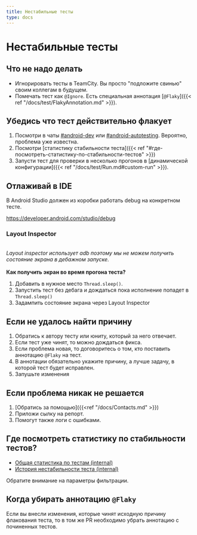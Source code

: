 ```yaml
---
title: Нестабильные тесты
type: docs
---
```


# Нестабильные тесты

## Что не надо делать

- Игнорировать тесты в TeamCity. Вы просто "подложите свинью" своим коллегам в будущем.
- Помечать тест как `@Ignore`. Есть специальная аннотация [`@Flaky`]({{< ref "/docs/test/FlakyAnnotation.md" >}}).

## Убедись что тест действительно флакует

1. Посмотри в чаты [#android-dev](http://links.k.avito.ru/slackandroiddev) или 
   [#android-autotesting](http://links.k.avito.ru/slackandroidautotesting). Вероятно, проблема уже известна.
1. Посмотри [статистику стабильности теста]({{< ref "#где-посмотреть-статистику-по-стабильности-тестов" >}})
1. Запусти тест для проверки в несколько прогонов в [динамической конфигурации]({{< ref "/docs/test/Run.md#custom-run" >}}).

## Отлаживай в IDE

В Android Studio должен из коробки работать debug на конкретном тесте.

https://developer.android.com/studio/debug

### Layout Inspector

<br> *Layout inspector использует adb поэтому мы не можем получить состояние экрана в дебажном запуске.* \
<br> __Как получить экран во время прогона теста?__
1. Добавить в нужное место `Thread.sleep()`.
2. Запустить тест без дебага и дождаться пока исполнение попадет в `Thread.sleep()`
3. Задампить состояние экрана через Layout Inspector

## Если не удалось найти причину

1. Обратись к автору тесту или юниту, который за него отвечает.
1. Если тест уже чинят, то можно дождаться фикса.
1. Если проблема новая, то договоритесь о том, кто поставить аннотацию `@Flaky` на тест.
1. В аннотации обязательно укажите причину, а лучше задачу, в которой тест будет исправлен.
1. Запушьте изменения

## Если проблема никак не решается

1. [Обратись за помощью]({{<ref "/docs/Contacts.md" >}})
1. Приложи сылку на репорт.
1. Помогут также логи с ошибками.

## Где посмотреть статистику по стабильности тестов?

- [Общая статистика по тестам (internal)](http://links.k.avito.ru/FR)
- [История нестабильности теста (internal)](http://links.k.avito.ru/5W)

Обратите внимание на параметры фильтрации.

## Когда убирать аннотацию `@Flaky`

Если вы внесли изменения, которые чинят исходную причину флакования теста, то в том же PR 
необходимо убрать аннотацию с починенных тестов.
